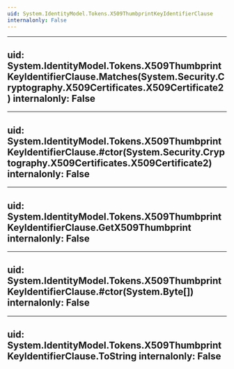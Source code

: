 ```yaml
---
uid: System.IdentityModel.Tokens.X509ThumbprintKeyIdentifierClause
internalonly: False
---
```


---
uid: System.IdentityModel.Tokens.X509ThumbprintKeyIdentifierClause.Matches(System.Security.Cryptography.X509Certificates.X509Certificate2)
internalonly: False
---

---
uid: System.IdentityModel.Tokens.X509ThumbprintKeyIdentifierClause.#ctor(System.Security.Cryptography.X509Certificates.X509Certificate2)
internalonly: False
---

---
uid: System.IdentityModel.Tokens.X509ThumbprintKeyIdentifierClause.GetX509Thumbprint
internalonly: False
---

---
uid: System.IdentityModel.Tokens.X509ThumbprintKeyIdentifierClause.#ctor(System.Byte[])
internalonly: False
---

---
uid: System.IdentityModel.Tokens.X509ThumbprintKeyIdentifierClause.ToString
internalonly: False
---
